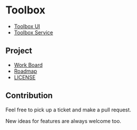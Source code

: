 # Toolbox

- [Toolbox UI](toolbox-fe/README.md)
- [Toolbox Service](toolbox-be/README.md)

## Project

- [Work Board](https://github.com/users/H3AR7B3A7/projects/1/views/1)
- [Roadmap](Roadmap.md)
- [LICENSE](LICENSE.md)

## Contribution

Feel free to pick up a ticket and make a pull request.

New ideas for features are always welcome too.